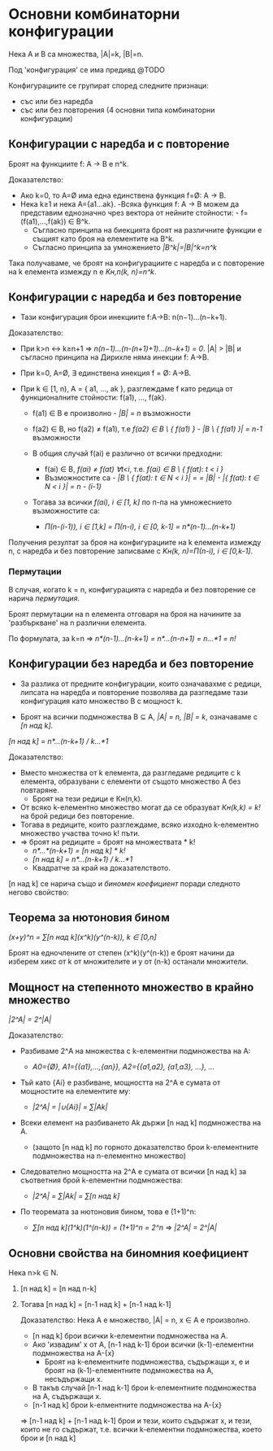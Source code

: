 # Основни комбинаторни конфигурации

Нека A и B са множества, |A|=k, |B|=n.

Под 'конфигурация' се има предивд @TODO

Конфигурациите се групират според следните признаци:
- със или без наредба
- със или без повторения
(4 основни типа комбинаторни конфигурации)

## Конфигурации с наредба и с повторение

Броят на функциите f: A → B е n^k.

Доказателство: 
- Ако k=0, то A=Ø има една единствена функция f=Ø: A → B.
- Нека k≥1 и нека A={a1...ak}.
    -Всяка функция f: A → B можем да представим еднозначно чрез вектора от нейните стойности:
        - f=(f(a1),...,f(ak)) ∈ B^k.
    - Съгласно принципа на биекцията броят на различните функции е същият като броя на елементите на B^k.
    - Съгласно принципа за умножението _|B^k|=|B|^k=n^k_

Така получаваме, че броят на конфигурациите с наредба и с повторение на k елемента измежду n е _Kн,п(k, n)=n^k_.

## Конфигурации с наредба и без повторение
- Тази конфигурация брои инекциите f:A→B: n(n−1)...(n−k+1).

Доказателство:
- При k>n ↔ k≥n+1 ⇒ _n(n−1)...(n-(n+1)+1)...(n−k+1) = 0_. |A| > |B| и съгласно принципа на Дирихле няма инекции f: A→B.
- При k=0, A=Ø, ∃ единствена инекция f = Ø: A→B. 
- При k ∈ [1, n), A = { a1, …, ak }, разглеждаме f като редица от функционалните стойности: f(a1), …, f(ak).

    - f(a1) ∈ B е произволно - _|B| = n_ възможности
    - f(a2) ∈ B, но f(a2) ≠ f(a1), т.е _f(a2) ∈ B \ { f(a1) }_ - _|B \ { f(a1) }| = n-1_ възможности

    - В общия случай f(ai) е различно от всички предходни:
        - f(ai) ∈ B, _f(ai) ≠ f(at) ∀t<i_, т.е. _f(ai) ∈ B \ { f(at): t < i }_ 
        - Възможностите са - _|B \ { f(at): t ∈ N < i }| = 
                            = |B| - |{ f(at): t ∈ N < i }| = n - (i-1)_
    - Тогава за всички _f(ai), i ∈ [1, k]_ по п-па на умножеснието възможностите са:
        - _П(n-(i-1)), i ∈ [1,k] = П(n-i), i ∈ [0, k-1] = n*(n-1)*…*(n-k+1)_

Получения резултат за броя на конфигурациите на k елемента измежду n, с наредба и без повторение
записваме с _Kн(k, n)=П(n-i), i ∈ [0,k-1]_.

### Пермутации
В случая, когато k = n, конфигурацията с наредба и без повторение се нарича *пермутация*.

Броят пермутации на n елемента отговаря на броя на начините за 'разбъркване' на n различни елемента.

По формулата, за k=n ⇒ _n*(n-1)*…*(n-k+1) = n*…*(n-n+1) = n*…*1 = n!_

## Конфигурации без наредба и без повторение
- За разлика от предните конфигурации, които означавахме с редици, липсата на наредба и повторение
  позволява да разгледаме тази конфигурация като множество B с мощност k.

- Броят на всички подмножества B ⊆ A, _|A| = n, |B| = k_, означаваме с _[n над k]_.

_[n над k] = n*…*(n-k+1) / k*…*1_

Доказателство:
- Вместо множества от k елемента, да разгледаме редиците с k елемента, образувани с елементи от
    същото множество A без повтаряне. 
    - Броят на тези редици е Кн(n,k). 
- От всяко k-елементно множество могат да се образуват _Кн(k,k) = k!_ на брой редици без повторение.
- Тогава в редиците, които разглеждаме, всяко изходно k-елементно множество участва точно k! пъти.
- ⇒ броят на редиците = броят на множествата * k!
    - _n*…*(n-k+1) = [n над k] * k!_
    - _[n над k] = n*…*(n-k+1) / k*…*1_
    - Квадратче за край на доказателството.

[n над k] се нарича също и _биномен коефициент_ поради следното негово свойство:

## Теорема за нютоновия бином
_(x+y)^n = ∑[n над k]*(x^k)*(y^(n-k)), k ∈ [0,n]_

Броят на едночлените от степен (x^k)(y^(n-k)) е броят начини да изберем хикс от k от множителите и y
от (n-k) останали множители.

## Мощност на степенното множество в крайно множество
_|2^A| = 2^|A|_

Доказателство:
- Разбиваме 2^A на множества с k-елементни подмножества на A:
    - _A0={Ø}, A1={{a1},…,{an}}, A2={{a1,a2}, {a1,a3}, …}, …_

- Тъй като {Ai} е разбиване, мощността на 2^A е сумата от мощностите на елементите му:
    - _|2^A| = |∪{Ai}| = ∑|Ak|_

- Всеки елемент на разбиването Ak държи [n над k] подмножества на A.
    - (защото [n над k] по горното доказателство брои k-елементните подмножества на n-елементно множество)

- Следователно мощността на 2^A е сумата от всички [n над k] за съответния брой k-елементни
    подмножества:
    - _|2^A| = ∑|Ak| = ∑[n над k]_

- По теоремата за нютоновия бином, това е (1+1)^n:
    - _∑[n над k]*(1^k)*(1^(n-k)) = (1+1)^n = 2^n_
      ⇒ _|2^A| = 2^|A|_

## Основни свойства на биномния коефициент
Нека n>k ∈ N.

1. [n над k] = [n над n-k]

2. Тогава [n над k] = [n-1 над k] + [n-1 над k-1]

   Доказателство:
   Нека A е множество, |A| = n, x ∈ A е произволно.

   - [n над k] брои всички k-елементни подмножества на A.
   - Ако 'извадим' x от A, [n-1 над k-1] брои всички (k-1)-елементни подмножества на A-{x}
       - Броят на k-елементните подмножества, съдържащи x, е и броят на (k-1)-елементните подмножества
           на A, несъдържащи х.
    - В такъв случай [n-1 над k-1] брои k-елементните подмножества на A, съдържащи x.
    - [n-1 над k] брои k-елментните подмножества на A-{x}

   ⇒ [n-1 над k] + [n-1 над k-1] брои и тези, които съдържат x, и тези, които не го съдържат, т.е.
   всички k-елементни подмножества, което брои и [n над k]
